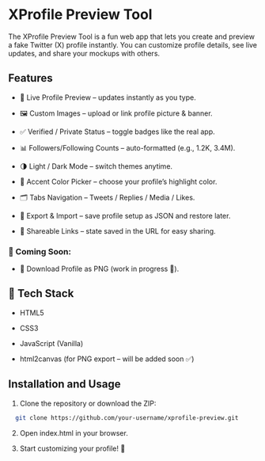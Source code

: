 
# XProfile Preview Tool

The XProfile Preview Tool is a fun web app that lets you create and preview a fake Twitter (X) profile instantly. You can customize profile details, see live updates, and share your mockups with others.

## Features

- 🎨 Live Profile Preview – updates instantly as you type.

- 🖼 Custom Images – upload or link profile picture & banner.

- ✅ Verified / Private Status – toggle badges like the real app.

- 📊 Followers/Following Counts – auto-formatted (e.g., 1.2K, 3.4M).

- 🌗 Light / Dark Mode – switch themes anytime.

- 🎨 Accent Color Picker – choose your profile’s highlight color.

- 🗂 Tabs Navigation – Tweets / Replies / Media / Likes.

- 💾 Export & Import – save profile setup as JSON and restore later.

- 🔗 Shareable Links – state saved in the URL for easy sharing.

### 🚧 Coming Soon:

- 📸 Download Profile as PNG (work in progress 🚀).

## 🚀 Tech Stack

- HTML5

- CSS3

- JavaScript (Vanilla)

- html2canvas (for PNG export – will be added soon ✅)


## Installation and Usage

1. Clone the repository or download the ZIP:

```bash
  git clone https://github.com/your-username/xprofile-preview.git
```
2. Open index.html in your browser.

3. Start customizing your profile! 🎉

